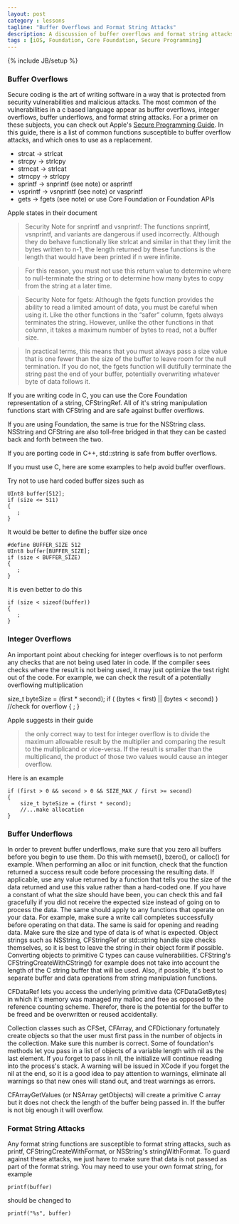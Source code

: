 ```yaml
---
layout: post
category : lessons
tagline: "Buffer Overflows and Format String Attacks"
description: A discussion of buffer overflows and format string attacks. By Kolin Stürt
tags : [iOS, Foundation, Core Foundation, Secure Programming]
---
```

{% include JB/setup %}

### Buffer Overflows

Secure coding is the art of writing software in a way that is protected from security vulnerabilities and malicious attacks. The most common of the vulnerabilities in a c based language appear as buffer overflows, integer overflows, buffer underflows, and format string attacks. For a primer on these subjects, you can check out Apple's [Secure Programming Guide](https://developer.apple.com/library/mac/documentation/security/conceptual/SecureCodingGuide/Articles/SecurityGuidelines.html#//apple_ref/doc/uid/TP40009511-SW1). In this guide, there is a list of common functions susceptible to buffer overflow attacks, and which ones to use as a replacement. 

* strcat -> strlcat
* strcpy -> strlcpy
* strncat -> strlcat
* strncpy -> strlcpy
* sprintf -> snprintf (see note) or asprintf
* vsprintf -> vsnprintf (see note) or vasprintf
* gets -> fgets (see note) or use Core Foundation or Foundation APIs

Apple states in their document


> Security Note for snprintf and vsnprintf: The functions snprintf, vsnprintf, and variants are 	dangerous if used incorrectly. Although they do behave functionally like strlcat and similar in 	that they limit the bytes written to n-1, the length returned by these functions is the length 	that would have been printed if n were infinite.
	
> For this reason, you must not use this return value to determine where to null-terminate the string or to determine how many bytes to copy from the string at a later time.
	
> Security Note for fgets: Although the fgets function provides the ability to read a limited amount of data, you must be careful when using it. Like the other functions in the “safer” column, fgets always terminates the string. However, unlike the other functions in that column, it takes a maximum number of bytes to read, not a buffer size.
	
> In practical terms, this means that you must always pass a size value that is one fewer than the size of the buffer to leave room for the null termination. If you do not, the fgets function will dutifully terminate the string past the end of your buffer, potentially overwriting whatever byte of data follows it.

If you are writing code in C, you can use the Core Foundation representation of a string, CFStringRef. All of it's string manipulation functions start with CFString and are safe against buffer overflows.

If you are using Foundation, the same is true for the NSString class. NSString and CFString are also toll-free bridged in that they can be casted back and forth between the two.

If you are porting code in C++, std::string is safe from buffer overflows.

If you must use C, here are some examples to help avoid buffer overflows.

Try not to use hard coded buffer sizes such as 

	UInt8 buffer[512];
	if (size <= 511) 
	{
	   ;
	}


It would be better to define the buffer size once

	#define BUFFER_SIZE 512
	UInt8 buffer[BUFFER_SIZE];
	if (size < BUFFER_SIZE) 
	{
	   ;
	}
	
	
It is even better to do this

	if (size < sizeof(buffer)) 
	{
	   ;
	}


### Integer Overflows

An important point about checking for integer overflows is to not perform any checks that are not being used later in code. If the compiler sees checks where the result is not being used, it may just optimize the test right out of the code. For example, we can check the result of a potentially overflowing multiplication

size_t byteSize = (first * second);
if ( (bytes < first) || (bytes < second) ) //check for overflow
{
	;
}

Apple suggests in their guide

>the only correct way to test for integer overflow is to divide the maximum allowable result by the multiplier and comparing the result to the multiplicand or vice-versa. If the result is smaller than the multiplicand, the product of those two values would cause an integer overflow.

Here is an example

	if (first > 0 && second > 0 && SIZE_MAX / first >= second) 
	{
	    size_t byteSize = (first * second);
	    //...make allocation
	}



### Buffer Underflows

In order to prevent buffer underflows, make sure that you zero all buffers before you begin to use them. Do this with memset(), bzero(), or calloc() for example. When performing an alloc or init function, check that the function returned a success result code before processing the resulting data. If applicable, use any value returned by a function that tells you the size of the data returned and use this value rather than a hard-coded one. If you have a constant of what the size should have been, you can check this and fail gracefully if you did not receive the expected size instead of going on to process the data. The same should apply to any functions that operate on your data. For example, make sure a write call completes successfully before operating on that data. The same is said for opening and reading data. Make sure the size and type of data is of what is expected. Object strings such as NSString, CFStringRef or std::string handle size checks themselves, so it is best to leave the string in their 
object form if possible. Converting objects to primitive C types can cause vulnerabilities. CFString's CFStringCreateWithCString() for example does not take into account the length of the C string buffer that will be used.  Also, if possible, it's best to separate buffer and data operations from string manipulation functions.

CFDataRef lets you access the underlying primitive data (CFDataGetBytes) in which it's memory was managed my malloc and free as opposed to the reference counting scheme. Therefor, there is the potential for the buffer to be freed and be overwritten or reused accidentally.

Collection classes such as CFSet, CFArray, and CFDictionary fortunately create objects so that the user must first pass in the number of objects in the collection. Make sure this number is correct. Some of foundation's methods let you pass in a list of objects of a variable length with nil as the last element. If you forget to pass in nil, the initialize will continue reading into the process's stack. A warning will be issued in XCode if you forget the nil at the end, so it is a good idea to pay attention to warnings, eliminate all warnings so that new ones will stand out, and treat warnings as errors. 

CFArrayGetValues (or NSArray getObjects) will create a primitive C array but it does not check the length of the buffer being passed in. If the buffer is not big enough it will overflow.

### Format String Attacks

Any format string functions are susceptible to format string attacks, such as printf, CFStringCreateWithFormat, or NSString's stringWithFormat. To guard against these attacks, we just have to make sure that data is not passed as part of the format string. You may need to use your own format string, for example

	
	printf(buffer)
	
should be changed to
	
	printf("%s", buffer)
	
